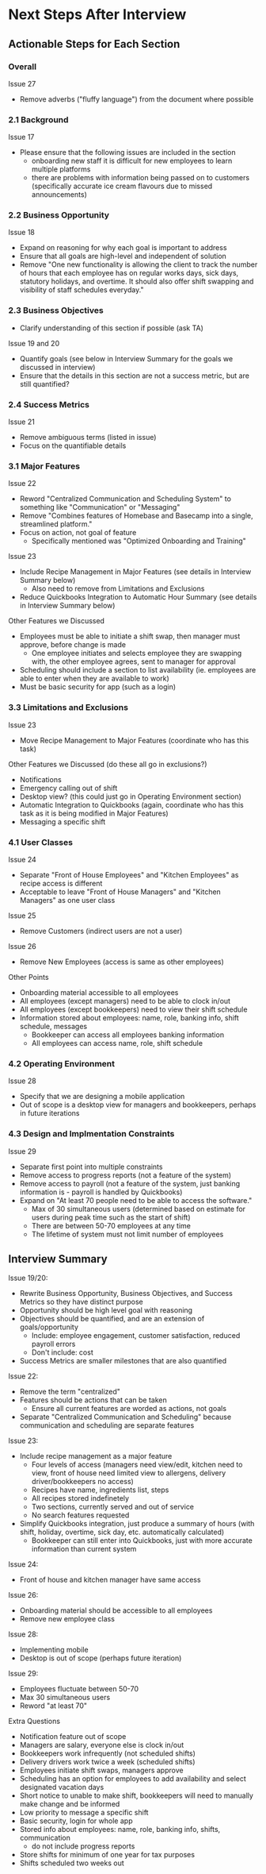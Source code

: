 # Next Steps After Interview

## Actionable Steps for Each Section

### Overall
Issue 27
- Remove adverbs ("fluffy language") from the document where possible

### 2.1 Background
Issue 17
- Please ensure that the following issues are included in the section
   - onboarding new staff it is difficult for new employees to learn multiple platforms
   - there are problems with information being passed on to customers (specifically accurate ice cream flavours due to missed announcements)
 
### 2.2 Business Opportunity
Issue 18
- Expand on reasoning for why each goal is important to address
- Ensure that all goals are high-level and independent of solution
- Remove "One new functionality is allowing the client to track the number of hours that each employee has on regular works days, sick days, statutory holidays, and overtime. It should also offer shift swapping and visibility of staff schedules everyday."

### 2.3 Business Objectives
- Clarify understanding of this section if possible (ask TA)

Issue 19 and 20
- Quantify goals (see below in Interview Summary for the goals we discussed in interview)
- Ensure that the details in this section are not a success metric, but are still quantified?

### 2.4 Success Metrics
Issue 21
- Remove ambiguous terms (listed in issue)
- Focus on the quantifiable details

### 3.1 Major Features
Issue 22
- Reword "Centralized Communication and Scheduling System" to something like "Communication" or "Messaging"
- Remove "Combines features of Homebase and Basecamp into a single, streamlined platform."
- Focus on action, not goal of feature
   - Specifically mentioned was "Optimized Onboarding and Training"

Issue 23
- Include Recipe Management in Major Features (see details in Interview Summary below)
   - Also need to remove from Limitations and Exclusions
- Reduce Quickbooks Integration to Automatic Hour Summary (see details in Interview Summary below)

Other Features we Discussed
- Employees must be able to initiate a shift swap, then manager must approve, before change is made
   - One employee initiates and selects employee they are swapping with, the other employee agrees, sent to manager for approval
- Scheduling should include a section to list availability (ie. employees are able to enter when they are available to work)
- Must be basic security for app (such as a login) 

### 3.3 Limitations and Exclusions
Issue 23
- Move Recipe Management to Major Features (coordinate who has this task)

Other Features we Discussed (do these all go in exclusions?)
- Notifications
- Emergency calling out of shift
- Desktop view? (this could just go in Operating Environment section)
- Automatic Integration to Quickbooks (again, coordinate who has this task as it is being modified in Major Features)
- Messaging a specific shift

### 4.1 User Classes
Issue 24
- Separate "Front of House Employees" and "Kitchen Employees" as recipe access is different
- Acceptable to leave "Front of House Managers" and "Kitchen Managers" as one user class

Issue 25
- Remove Customers (indirect users are not a user)

Issue 26
- Remove New Employees (access is same as other employees)

Other Points
- Onboarding material accessible to all employees
- All employees (except managers) need to be able to clock in/out
- All employees (except bookkeepers) need to view their shift schedule
- Information stored about employees: name, role, banking info, shift schedule, messages
   - Bookkeeper can access all employees banking information
   - All employees can access name, role, shift schedule

### 4.2 Operating Environment
Issue 28
- Specify that we are designing a mobile application
- Out of scope is a desktop view for managers and bookkeepers, perhaps in future iterations

### 4.3 Design and Implmentation Constraints
Issue 29
- Separate first point into multiple constraints
- Remove access to progress reports (not a feature of the system)
- Remove access to payroll (not a feature of the system, just banking information is - payroll is handled by Quickbooks)
- Expand on "At least 70 people need to be able to access the software."
   - Max of 30 simultaneous users (determined based on estimate for users during peak time such as the start of shift)
   - There are between 50-70 employees at any time
   - The lifetime of system must not limit number of employees


## Interview Summary

Issue 19/20:
- Rewrite Business Opportunity, Business Objectives, and Success Metrics so they have distinct purpose
- Opportunity should be high level goal with reasoning
- Objectives should be quantified, and are an extension of goals/opportunity
   - Include: employee engagement, customer satisfaction, reduced payroll errors
   - Don't include: cost 
- Success Metrics are smaller milestones that are also quantified

Issue 22: 
- Remove the term "centralized"
- Features should be actions that can be taken
    - Ensure all current features are worded as actions, not goals
- Separate "Centralized Communication and Scheduling" because communication and scheduling are separate features

Issue 23:
- Include recipe management as a major feature
   - Four levels of access (managers need view/edit, kitchen need to view, front of house need limited view to allergens, delivery driver/bookkeepers no access)
   - Recipes have name, ingredients list, steps
   - All recipes stored indefinetely
   - Two sections, currently served and out of service
   - No search features requested
- Simplify Quickbooks integration, just produce a summary of hours (with shift, holiday, overtime, sick day, etc. automatically calculated)
   - Bookkeeper can still enter into Quickbooks, just with more accurate information than current system
 
Issue 24: 
- Front of house and kitchen manager have same access

Issue 26:
- Onboarding material should be accessible to all employees
- Remove new employee class

Issue 28:
- Implementing mobile
- Desktop is out of scope (perhaps future iteration)

Issue 29:
- Employees fluctuate between 50-70
- Max 30 simultaneous users
- Reword "at least 70"

Extra Questions
- Notification feature out of scope
- Managers are salary, everyone else is clock in/out
- Bookkeepers work infrequently (not scheduled shifts)
- Delivery drivers work twice a week (scheduled shifts)
- Employees initiate shift swaps, managers approve
- Scheduling has an option for employees to add availability and select designated vacation days
- Short notice to unable to make shift, bookkeepers will need to manually make change and be informed
- Low priority to message a specific shift
- Basic security, login for whole app
- Stored info about employees: name, role, banking info, shifts, communication
    - do not include progress reports
- Store shifts for minimum of one year for tax purposes
- Shifts scheduled two weeks out
